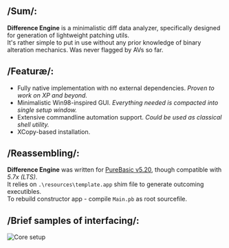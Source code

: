 ## /Sum/:
**Difference Engine** is a minimalistic diff data analyzer, specifically designed for generation of lightweight patching utils.  
It's rather simple to put in use without any prior knowledge of binary alteration mechanics. Was never flagged by AVs so far.

## /Featuræ/:
-	Fully native implementation with no external dependencies. *Proven to work on XP and beyond.*
-	Minimalistic Win98-inspired GUI. *Everything needed is compacted into single setup window.*
-	Extensive commandline automation support. *Could be used as classical shell utility.*
-	XCopy-based installation.

## /Reassembling/:
**Difference Engine** was written for [PureBasic v5.20](http://purebasic.com), though compatible with *5.7x (LTS)*.  
It relies on `.\resources\template.app` shim file to generate outcoming executibles.  
To rebuild constructor app - compile `Main.pb` as root sourcefile.

## /Brief samples of interfacing/:
![Core setup](https://cloud.githubusercontent.com/assets/8768470/6955268/d1dfb492-d8e3-11e4-8bb5-07981c14933d.PNG)
